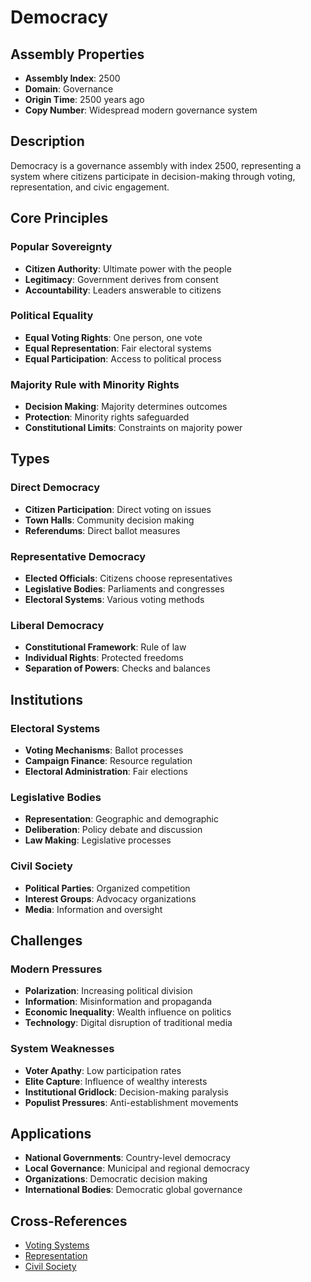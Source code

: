# Democracy

## Assembly Properties
- **Assembly Index**: 2500
- **Domain**: Governance
- **Origin Time**: 2500 years ago
- **Copy Number**: Widespread modern governance system

## Description

Democracy is a governance assembly with index 2500, representing a system where citizens participate in decision-making through voting, representation, and civic engagement.

## Core Principles

### Popular Sovereignty
- **Citizen Authority**: Ultimate power with the people
- **Legitimacy**: Government derives from consent
- **Accountability**: Leaders answerable to citizens

### Political Equality
- **Equal Voting Rights**: One person, one vote
- **Equal Representation**: Fair electoral systems
- **Equal Participation**: Access to political process

### Majority Rule with Minority Rights
- **Decision Making**: Majority determines outcomes
- **Protection**: Minority rights safeguarded
- **Constitutional Limits**: Constraints on majority power

## Types

### Direct Democracy
- **Citizen Participation**: Direct voting on issues
- **Town Halls**: Community decision making
- **Referendums**: Direct ballot measures

### Representative Democracy
- **Elected Officials**: Citizens choose representatives
- **Legislative Bodies**: Parliaments and congresses
- **Electoral Systems**: Various voting methods

### Liberal Democracy
- **Constitutional Framework**: Rule of law
- **Individual Rights**: Protected freedoms
- **Separation of Powers**: Checks and balances

## Institutions

### Electoral Systems
- **Voting Mechanisms**: Ballot processes
- **Campaign Finance**: Resource regulation
- **Electoral Administration**: Fair elections

### Legislative Bodies
- **Representation**: Geographic and demographic
- **Deliberation**: Policy debate and discussion
- **Law Making**: Legislative processes

### Civil Society
- **Political Parties**: Organized competition
- **Interest Groups**: Advocacy organizations
- **Media**: Information and oversight

## Challenges

### Modern Pressures
- **Polarization**: Increasing political division
- **Information**: Misinformation and propaganda
- **Economic Inequality**: Wealth influence on politics
- **Technology**: Digital disruption of traditional media

### System Weaknesses
- **Voter Apathy**: Low participation rates
- **Elite Capture**: Influence of wealthy interests
- **Institutional Gridlock**: Decision-making paralysis
- **Populist Pressures**: Anti-establishment movements

## Applications

- **National Governments**: Country-level democracy
- **Local Governance**: Municipal and regional democracy
- **Organizations**: Democratic decision making
- **International Bodies**: Democratic global governance

## Cross-References

- [Voting Systems](/domains/cognitive/governance/voting_systems.md)
- [Representation](/domains/cognitive/governance/representation.md)
- [Civil Society](/domains/cognitive/social_structures/civil_society.md)